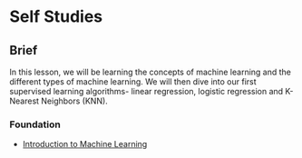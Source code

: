# Self Studies

## Brief

In this lesson, we will be learning the concepts of machine learning and the different types of machine learning. We will then dive into our first supervised learning algorithms- linear regression, logistic regression and K-Nearest Neighbors (KNN).

### Foundation

- [Introduction to Machine Learning](https://towardsdatascience.com/introduction-to-machine-learning-for-beginners-eed6024fdb08)
